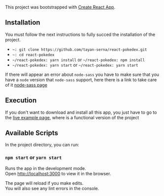 This project was bootstrapped with [Create React App](https://github.com/facebook/create-react-app).

## Installation
You must follow the next instructions to fully succed the installation of the project.
  - `~: git clone https://github.com/tayan-serna/react-pokedex.git`
  - `~: cd react-pokedex`
  - `~/react-pokedex: yarn install` or `~/react-pokedex: npm install`
  - `~/react-pokedex: yarn start` or `~/react-pokedex: yarn start`

If there will appear an error about `node-sass` you have to make sure that you have a `node` version that `node-sass` support, here there is a link to take care of it [node-sass page](https://github.com/sass/node-sass)

## Execution
If you don't want to download and install all this app, you just have to go to the [live example page](https://tayan-serna.github.io/react-pokedex/), where is a functional version of the project

## Available Scripts

In the project directory, you can run:

### `npm start` or `yarn start`

Runs the app in the development mode.<br>
Open [http://localhost:3000](http://localhost:3000) to view it in the browser.

The page will reload if you make edits.<br>
You will also see any lint errors in the console.
